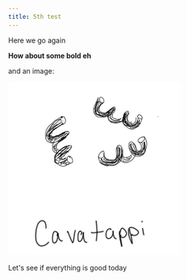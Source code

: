 ```yaml
---
title: 5th test
---
```

Here we go again

**How about some bold eh**

and an image:

![](img/cavatappi.png "catabvalsd")

Let's see if everything is good today